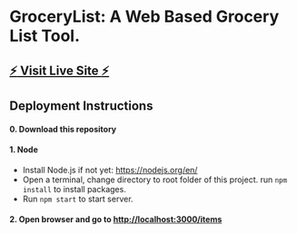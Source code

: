 # GroceryList: A Web Based Grocery List Tool.

## [:zap: Visit Live Site :zap:](https://still-beach-44000.herokuapp.com/items)

## Deployment Instructions
#### 0.	Download this repository

#### 1.	Node 
*	Install Node.js if not yet: https://nodejs.org/en/
*	Open a terminal, change directory to root folder of this project. run `npm install` to install packages.  
*	Run `npm start` to start server.

#### 2.	Open browser and go to [http://localhost:3000/items](http://localhost:3000/items)  
